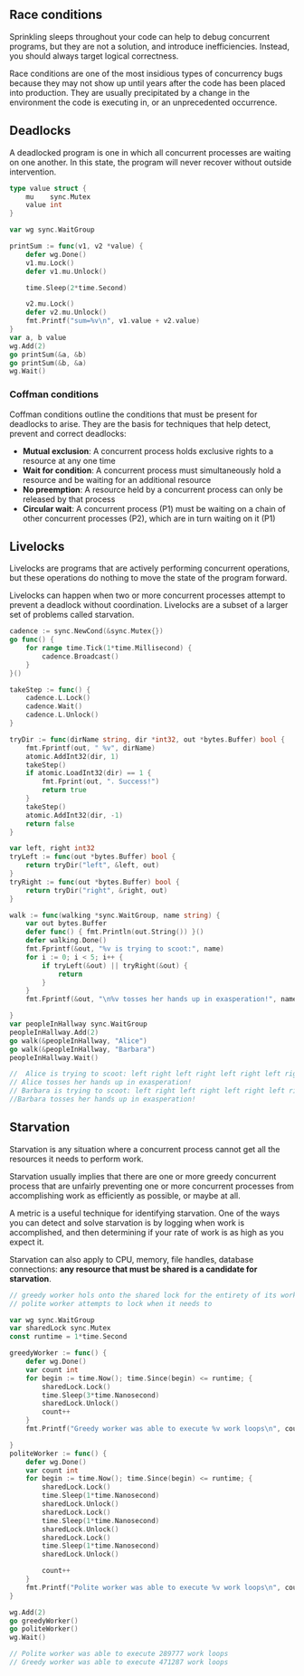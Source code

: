 ## Race conditions

Sprinkling sleeps throughout your code can help to debug concurrent programs, but they are not a solution, and introduce inefficiencies. Instead, you should always target logical correctness.

Race conditions are one of the most insidious types of concurrency bugs because they may not show up until years after the code has been placed into production. They are usually precipitated by a change in the environment the code is executing in, or an unprecedented occurrence.

## Deadlocks

A deadlocked program is one in which all concurrent processes are waiting on one another. In this state, the program will never recover without outside intervention.

```go
type value struct {
    mu    sync.Mutex
    value int
}

var wg sync.WaitGroup

printSum := func(v1, v2 *value) {
    defer wg.Done()
    v1.mu.Lock()
    defer v1.mu.Unlock()

    time.Sleep(2*time.Second)

    v2.mu.Lock()
    defer v2.mu.Unlock()
    fmt.Printf("sum=%v\n", v1.value + v2.value)
}
var a, b value
wg.Add(2)
go printSum(&a, &b)
go printSum(&b, &a)
wg.Wait()
```

### Coffman conditions

Coffman conditions outline the conditions that must be present for deadlocks to arise. They are the basis for techniques that help detect, prevent and correct deadlocks:

- **Mutual exclusion**: A concurrent process holds exclusive rights to a resource at any one time
- **Wait for condition**: A concurrent process must simultaneously hold a resource and be waiting for an additional resource
- **No preemption**: A resource held by a concurrent process can only be released by that process
- **Circular wait**: A concurrent process (P1) must be waiting on a chain of other concurrent processes (P2), which are in turn waiting on it (P1)

## Livelocks

Livelocks are programs that are actively performing concurrent operations, but these operations do nothing to move the state of the program forward.

Livelocks can happen when two or more concurrent processes attempt to prevent a deadlock without coordination. Livelocks are a subset of a larger set of problems called starvation.

```go
cadence := sync.NewCond(&sync.Mutex{})
go func() {
    for range time.Tick(1*time.Millisecond) {
        cadence.Broadcast()
    }
}()

takeStep := func() {
    cadence.L.Lock()
    cadence.Wait()
    cadence.L.Unlock()
}

tryDir := func(dirName string, dir *int32, out *bytes.Buffer) bool {
    fmt.Fprintf(out, " %v", dirName)
    atomic.AddInt32(dir, 1)
    takeStep()
    if atomic.LoadInt32(dir) == 1 {
        fmt.Fprint(out, ". Success!")
        return true
    }
    takeStep()
    atomic.AddInt32(dir, -1)
    return false
}

var left, right int32
tryLeft := func(out *bytes.Buffer) bool {
    return tryDir("left", &left, out)
}
tryRight := func(out *bytes.Buffer) bool {
    return tryDir("right", &right, out)
}

walk := func(walking *sync.WaitGroup, name string) {
    var out bytes.Buffer
    defer func() { fmt.Println(out.String()) }()
    defer walking.Done()
    fmt.Fprintf(&out, "%v is trying to scoot:", name)
    for i := 0; i < 5; i++ {
        if tryLeft(&out) || tryRight(&out) {
            return
        }
    }
    fmt.Fprintf(&out, "\n%v tosses her hands up in exasperation!", name)

}
var peopleInHallway sync.WaitGroup
peopleInHallway.Add(2)
go walk(&peopleInHallway, "Alice")
go walk(&peopleInHallway, "Barbara")
peopleInHallway.Wait()

//  Alice is trying to scoot: left right left right left right left right left right
// Alice tosses her hands up in exasperation!
// Barbara is trying to scoot: left right left right left right left right left right
//Barbara tosses her hands up in exasperation!
```

## Starvation

Starvation is any situation where a concurrent process cannot get all the resources it needs to perform work.

Starvation usually implies that there are one or more greedy concurrent process that are unfairly preventing one or more concurrent processes from accomplishing work as efficiently as possible, or maybe at all.

A metric is a useful technique for identifying starvation. One of the ways you can detect and solve starvation is by logging when work is accomplished, and then determining if your rate of work is as high as you expect it.

Starvation can also apply to CPU, memory, file handles, database connections: **any resource that must be shared is a candidate for starvation**.

```go
// greedy worker hols onto the shared lock for the entirety of its work loop
// polite worker attempts to lock when it needs to

var wg sync.WaitGroup
var sharedLock sync.Mutex
const runtime = 1*time.Second

greedyWorker := func() {
    defer wg.Done()
    var count int
    for begin := time.Now(); time.Since(begin) <= runtime; {
        sharedLock.Lock()
        time.Sleep(3*time.Nanosecond)
        sharedLock.Unlock()
        count++
    }
    fmt.Printf("Greedy worker was able to execute %v work loops\n", count)

}
politeWorker := func() {
    defer wg.Done()
    var count int
    for begin := time.Now(); time.Since(begin) <= runtime; {
        sharedLock.Lock()
        time.Sleep(1*time.Nanosecond)
        sharedLock.Unlock()
        sharedLock.Lock()
        time.Sleep(1*time.Nanosecond)
        sharedLock.Unlock()
        sharedLock.Lock()
        time.Sleep(1*time.Nanosecond)
        sharedLock.Unlock()

        count++
    }
    fmt.Printf("Polite worker was able to execute %v work loops\n", count)
}

wg.Add(2)
go greedyWorker()
go politeWorker()
wg.Wait()

// Polite worker was able to execute 289777 work loops
// Greedy worker was able to execute 471287 work loops
```
